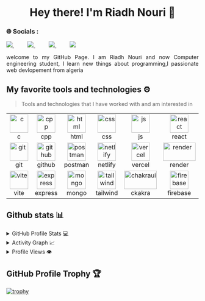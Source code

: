<div align="center">
<h1> Hey there! I'm Riadh Nouri 👋
</h1>
</div>
<div align="justify">
  <h3>
🌐  Socials :</h3>
<a href="https://www.instagram.com/riadh.nouri/">
<img src="https://img.shields.io/badge/Instagram-%23E4405F.svg?style=for-the-badge&logo=Instagram&logoColor=white">
</a>
&nbsp;&nbsp;&nbsp;&nbsp;&nbsp;&nbsp;&nbsp;&nbsp;
<a href="https://www.linkedin.com/in/riadh-nouri-8107b12b1/">
<img src="https://img.shields.io/badge/Linkedin-%231DA1F2.svg?style=for-the-badge&logo=Linkedin&logoColor=white">
</a>
&nbsp;&nbsp;&nbsp;&nbsp;&nbsp;&nbsp;&nbsp;&nbsp;
<a href="https://discord.com/channels/@me">
<img src="https://img.shields.io/badge/discord-330F63?style=for-the-badge&logo=discord&logoColor=white">
</a>
&nbsp;&nbsp;&nbsp;&nbsp;&nbsp;&nbsp;&nbsp;&nbsp;
<a href="mailto:riadhnouri0502@gmail.com">
<img src="https://img.shields.io/badge/gmail-330F63?style=for-the-badge&logo=gmail&logoColor=white">
</a>

</div>
<p></p>
<p align="justify">
welcome to my GitHub Page. I am Riadh Nouri and now Computer engineering student, I learn new things about programming,I passionate web devlopement from algeria

</p>

## My favorite tools and technologies ⚙️

> Tools and technologies that I have worked with and am interested in

<table>
  <tr>
      <td align="center" width="96">
        <img src="https://skillicons.dev/icons?i=c" width="48" height="48" alt="c" />
      <br>c
    </td>
      <td align="center" width="96">
        <img src="https://skillicons.dev/icons?i=cpp" width="48" height="48" alt="cpp" />
      <br>cpp
    </td>
      <td align="center" width="96">
        <img src="https://skillicons.dev/icons?i=html" width="48" height="48" alt="html" />
      <br>html
    </td>
      <td align="center" width="96">
        <img src="https://skillicons.dev/icons?i=css" width="48" height="48" alt="css" />
      <br>css
    </td>
      <td align="center" width="96">
        <img src="https://skillicons.dev/icons?i=js" width="48" height="48" alt="js" />
      <br>js
    </td>
      <td align="center" width="96">
        <img src="https://skillicons.dev/icons?i=react" width="48" height="48" alt="react" />
      <br>react
    </td>
  </tr>
  <tr>
    <td align="center" width="96">
        <img src="https://skillicons.dev/icons?i=git" width="48" height="48" alt="git" />
      <br>git
    </td>
      <td align="center" width="96">
        <img src="https://skillicons.dev/icons?i=github" width="48" height="48" alt="github" />
      <br>github
    </td>
      <td align="center" width="96">
        <img src="https://skillicons.dev/icons?i=postman" width="48" height="48" alt="postman" />
      <br>postman
    </td>
      <td align="center" width="96">
        <img src="https://skillicons.dev/icons?i=netlify" width="48" height="48" alt="netlify" />
      <br>netlify
    </td>
      <td align="center" width="96">
        <img src="https://skillicons.dev/icons?i=vercel" width="48" height="48" alt="vercel" />
      <br>vercel
    </td>
      <td align="center" width="96">
        <img src="https://img.shields.io/badge/Render-%46E3B7.svg?style=flat&logo=render&logoColor=white)" width="85" height="48" alt="render" />
      <br>render
    </td>
  </tr>
   <tr>
    <td align="center" width="96">
        <img src="https://skillicons.dev/icons?i=vite" width="48" height="48" alt="vite" />
      <br>vite
    </td>
        <td align="center" width="96">
        <img src="https://skillicons.dev/icons?i=express" width="48" height="48" alt="express" />
      <br>express
    </td>
            <td align="center" width="96">
        <img src="https://skillicons.dev/icons?i=mongo" width="48" height="48" alt="mongo" />
      <br>mongo
    </td>
          <td align="center" width="96">
        <img src="https://skillicons.dev/icons?i=tailwind" width="48" height="48" alt="tailwind" />
      <br>tailwind
    </td>
          <td align="center" width="96">
        <img src="https://img.shields.io/badge/chakra-%234ED1C5.svg?style=flat&logo=chakraui&logoColor=white" width="85" height="48" alt="chakraui" />
      <br>ckakra
    </td>
       <td align="center" width="96">
        <img src="https://skillicons.dev/icons?i=firebase" width="48" height="48" alt="firebase" />
      <br>firebase
    </td>
  </tr>
 <tr>
 </tr>
</table>

## Github stats 📊

<details>
  <summary>GitHub Profile Stats 💻</summary>
  <br/>
    <a href="https://github.com/anuraghazra/github-readme-stats"><img alt="RIADH-NOURI's Github Stats" src="https://github-readme-stats.vercel.app/api/?username=RIADH-NOURI&show_icons=true&count_private=true&theme=default&hide_border=true&bg_color=fff&title_color=00E676&icon_color=00E676" height="192px"/></a>
  <a href="https://github.com/anuraghazra/github-readme-stats"><img alt="RIADH-NOURI's Top Languages" src="https://github-readme-stats.vercel.app/api/top-langs/?username=RIADH-NOURI&langs_count=8&layout=compact&theme=default&hide_border=true&bg_color=fff&title_color=000&icon_color=000&hide=Jupyter%20Notebook" height="192px"/></a>
  <br/>
</details>

<details>
  <summary>Activity Graph 📈</summary>
  <br/>

[![Ashutosh's github activity graph](https://github-readme-activity-graph.vercel.app/graph?username=RIADH-NOURI&bg_color=ffffff&color=000000&line=04e61b&point=403d3d&area=true&hide_border=true)](https://github.com/ashutosh00710/github-readme-activity-graph)

</details>


<details>
  <summary>Profile Views 👁️</summary>
  <br/>
  <img src="https://komarev.com/ghpvc/?username=RIADH-NOURI&label=PROFILE+VIEWS&style=for-the-badge&color=brightgreen">

</details>


## GitHub Profile Trophy 🏆

[![trophy](https://github-profile-trophy.vercel.app/?username=RIADH-NOURI&row=1&margin-w=40)](https://github.com/ryo-ma/github-profile-trophy)

